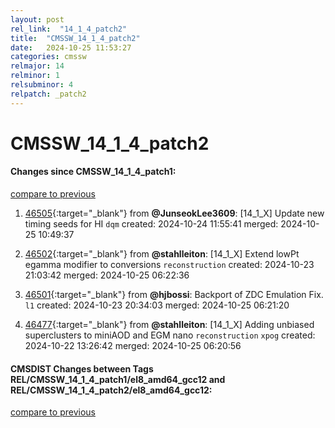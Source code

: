 ```yaml
---
layout: post
rel_link:  "14_1_4_patch2"
title:  "CMSSW_14_1_4_patch2"
date:   2024-10-25 11:53:27
categories: cmssw
relmajor: 14
relminor: 1
relsubminor: 4
relpatch: _patch2
---
```


# CMSSW_14_1_4_patch2
#### Changes since CMSSW_14_1_4_patch1:
[compare to previous](https://github.com/cms-sw/cmssw/compare/CMSSW_14_1_4_patch1...CMSSW_14_1_4_patch2)



1. [46505](http://github.com/cms-sw/cmssw/pull/46505){:target="_blank"}  from **@JunseokLee3609**: [14_1_X] Update new timing seeds for HI `dqm` created: 2024-10-24 11:55:41 merged: 2024-10-25 10:49:37

2. [46502](http://github.com/cms-sw/cmssw/pull/46502){:target="_blank"}  from **@stahlleiton**: [14_1_X] Extend lowPt egamma modifier to conversions `reconstruction` created: 2024-10-23 21:03:42 merged: 2024-10-25 06:22:36

3. [46501](http://github.com/cms-sw/cmssw/pull/46501){:target="_blank"}  from **@hjbossi**: Backport of ZDC Emulation Fix. `l1` created: 2024-10-23 20:34:03 merged: 2024-10-25 06:21:20

4. [46477](http://github.com/cms-sw/cmssw/pull/46477){:target="_blank"}  from **@stahlleiton**: [14_1_X] Adding unbiased superclusters to miniAOD and EGM nano `reconstruction` `xpog` created: 2024-10-22 13:26:42 merged: 2024-10-25 06:20:56

#### CMSDIST Changes between Tags REL/CMSSW_14_1_4_patch1/el8_amd64_gcc12 and REL/CMSSW_14_1_4_patch2/el8_amd64_gcc12:
[compare to previous](https://github.com/cms-sw/cmsdist/compare/REL/CMSSW_14_1_4_patch1/el8_amd64_gcc12...REL/CMSSW_14_1_4_patch2/el8_amd64_gcc12)


